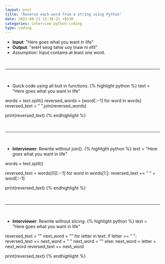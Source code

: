 ```yaml
---
layout: post
title: "Reverse each word from a string using Python"
date: 2023-08-21 13:38:21 +0530
categories: interview python coding
type: coding
---
```

- **Input**: "Here goes what you want in life"
- **Output**: "ereH seog tahw uoy tnaw ni efil"
- *Assumption*: Input contains at least one word.
<p>&nbsp;</p><hr/><p>&nbsp;</p>

- Quick code using all buit in functions.
{% highlight python %}
text = "Here goes what you want in life"

words = text.split()
reversed_words = [word[::-1] for word in words]
reversed_text = " ".join(reversed_words)

print(reversed_text)
{% endhighlight %}
<p>&nbsp;</p><hr/><p>&nbsp;</p>

- **Interviewer**: Rewrite without join().
{% highlight python %}
text = "Here goes what you want in life"

words = text.split()

reversed_text = words[0][::-1]
for word in words[1:]:
    reversed_text += " " + word[::-1]

print(reversed_text)
{% endhighlight %}
<p>&nbsp;</p><hr/><p>&nbsp;</p>

- **Interviewer**: Rewrite without slicing.
{% highlight python %}
text = "Here goes what you want in life"

reversed_text = ""
next_word = ""
for letter in text:
    if letter == " ":
        reversed_text += next_word + " "
        next_word = ""
    else:
        next_word = letter + next_word
reversed_text += next_word

print(reversed_text)
{% endhighlight %}

